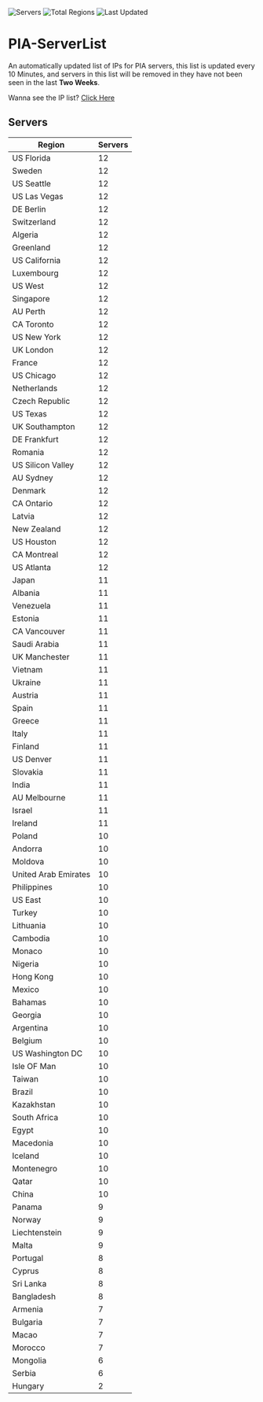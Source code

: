 ![Servers](https://img.shields.io/badge/Servers-1,016-darkgreen)
![Total Regions](https://img.shields.io/badge/Total_Regions-97-darkgreen)
![Last Updated](https://img.shields.io/badge/Last_Updated-December_12_2024_03:00_EST-darkgreen)

# PIA-ServerList
An automatically updated list of IPs for PIA servers, this list is updated every 10 Minutes, and servers in this list will be removed in they have not been seen in the last **Two Weeks**.

Wanna see the IP list? [Click Here](./servers.json)

## Servers
| Region               | Servers |
|----------------------|---------|
| US Florida | 12 |
| Sweden | 12 |
| US Seattle | 12 |
| US Las Vegas | 12 |
| DE Berlin | 12 |
| Switzerland | 12 |
| Algeria | 12 |
| Greenland | 12 |
| US California | 12 |
| Luxembourg | 12 |
| US West | 12 |
| Singapore | 12 |
| AU Perth | 12 |
| CA Toronto | 12 |
| US New York | 12 |
| UK London | 12 |
| France | 12 |
| US Chicago | 12 |
| Netherlands | 12 |
| Czech Republic | 12 |
| US Texas | 12 |
| UK Southampton | 12 |
| DE Frankfurt | 12 |
| Romania | 12 |
| US Silicon Valley | 12 |
| AU Sydney | 12 |
| Denmark | 12 |
| CA Ontario | 12 |
| Latvia | 12 |
| New Zealand | 12 |
| US Houston | 12 |
| CA Montreal | 12 |
| US Atlanta | 12 |
| Japan | 11 |
| Albania | 11 |
| Venezuela | 11 |
| Estonia | 11 |
| CA Vancouver | 11 |
| Saudi Arabia | 11 |
| UK Manchester | 11 |
| Vietnam | 11 |
| Ukraine | 11 |
| Austria | 11 |
| Spain | 11 |
| Greece | 11 |
| Italy | 11 |
| Finland | 11 |
| US Denver | 11 |
| Slovakia | 11 |
| India | 11 |
| AU Melbourne | 11 |
| Israel | 11 |
| Ireland | 11 |
| Poland | 10 |
| Andorra | 10 |
| Moldova | 10 |
| United Arab Emirates | 10 |
| Philippines | 10 |
| US East | 10 |
| Turkey | 10 |
| Lithuania | 10 |
| Cambodia | 10 |
| Monaco | 10 |
| Nigeria | 10 |
| Hong Kong | 10 |
| Mexico | 10 |
| Bahamas | 10 |
| Georgia | 10 |
| Argentina | 10 |
| Belgium | 10 |
| US Washington DC | 10 |
| Isle OF Man | 10 |
| Taiwan | 10 |
| Brazil | 10 |
| Kazakhstan | 10 |
| South Africa | 10 |
| Egypt | 10 |
| Macedonia | 10 |
| Iceland | 10 |
| Montenegro | 10 |
| Qatar | 10 |
| China | 10 |
| Panama | 9 |
| Norway | 9 |
| Liechtenstein | 9 |
| Malta | 9 |
| Portugal | 8 |
| Cyprus | 8 |
| Sri Lanka | 8 |
| Bangladesh | 8 |
| Armenia | 7 |
| Bulgaria | 7 |
| Macao | 7 |
| Morocco | 7 |
| Mongolia | 6 |
| Serbia | 6 |
| Hungary | 2 |